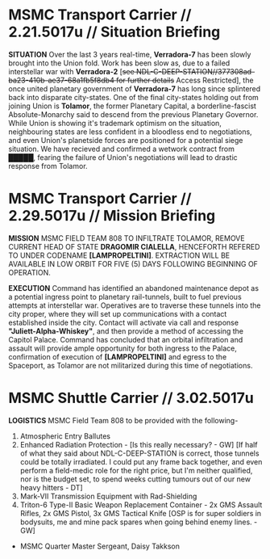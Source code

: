 # MSMC Transport Carrier // 2.21.5017u // Situation Briefing
**SITUATION**
Over the last 3 years real-time, **Verradora-7** has been slowly brought into the Union fold. Work has been slow as, due to a failed interstellar war with **Verradora-2** [~~see NDL-C-DEEP-STATION//377308ad-ba23-410b-ae37-68a1fb5f8db4 for further details~~ Access Restricted], the once united planetary government of **Verradora-7** has long since splintered back into disparate city-states. One of the final city-states holding out from joining Union is **Tolamor**, the former Planetary Capital, a borderline-fascist Absolute-Monarchy said to descend from the previous Planetary Governor. While Union is showing it's trademark optimism on the situation, neighbouring states are less confident in a bloodless end to negotiations, and even Union's planetside forces are positioned for a potential siege situation.
We have recieved and confirmed a wetwork contract from █████, fearing the failure of Union's negotiations will lead to drastic response from Tolamor.

# MSMC Transport Carrier // 2.29.5017u // Mission Briefing
**MISSION**
MSMC FIELD TEAM 808 TO INFILTRATE TOLAMOR, REMOVE CURRENT HEAD OF STATE **DRAGOMIR CIALELLA**, HENCEFORTH REFERED TO UNDER CODENAME **[LAMPROPELTINI]**. 
EXTRACTION WILL BE AVAILABLE IN LOW ORBIT FOR FIVE (5) DAYS FOLLOWING BEGINNING OF OPERATION.

**EXECUTION**
Command has identified an abandoned maintenance depot as a potential ingress point to planetary rail-tunnels, built to fuel previous attempts at interstellar war. 
Operatives are to traverse these tunnels into the city proper, where they will set up communications with a contact established inside the city. Contact will activate via call and response **"Juliett-Alpha-Whiskey"**, and then provide a method of accessing the Capitol Palace. 
Command has concluded that an orbital infiltration and assault will provide ample opportunity for both ingress to the Palace, confirmation of execution of **[LAMPROPELTINI]** and egress to the Spaceport, as Tolamor are not militarized during this time of negotiations.


# MSMC Shuttle Carrier // 3.02.5017u
**LOGISTICS**
MSMC Field Team 808 to be provided with the following-
1. Atmospheric Entry Ballutes
2. Enhanced Radiation Protection - [Is this really necessary? - GW] [If half of what they said about NDL-C-DEEP-STATION is correct, those tunnels could be totally irradiated. I could put any frame back together, and even perform a field-medic role for the right price, but I'm neither qualified, nor is the budget set, to spend weeks cutting tumours out of our new heavy hitters - DT]
3. Mark-VII Transmission Equipment with Rad-Shielding
4. Triton-6 Type-II Basic Weapon Replacement Container - 2x GMS Assault Rifles, 2x GMS Pistol, 3x GMS Tactical Knife [OSP is for super soldiers in bodysuits, me and mine pack spares when going behind enemy lines. - GW]

- MSMC Quarter Master Sergeant, Daisy Takkson





